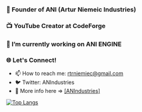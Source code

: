 ### 🏢 Founder of ANI (Artur Niemeic Industries)
### 📺 YouTube Creator at CodeForge
### 🔭 I’m currently working on ANI ENGINE
### 🌐 Let's Connect!
- 📫 How to reach me: rtrniemiec@gmail.com
- 🐦 Twitter: ANIndustries
- 👔 More info here => [[ANIndustries]](https://anindustries.tech/)

[![Top Langs](https://github-readme-stats-git-masterrstaa-rickstaa.vercel.app/api/top-langs/?username=MrNtex&theme=tokyonight)](https://github.com/anuraghazra/github-readme-stats)
<!--Here are some ideas to get you started:

- 🔭 I’m currently working on ...
- 🌱 I’m currently learning ...
- 👯 I’m looking to collaborate on ...
- 🤔 I’m looking for help with ...
- 💬 Ask me about ...
- 📫 How to reach me: ...
- 😄 Pronouns: ...
- ⚡ Fun fact: ...
-->

